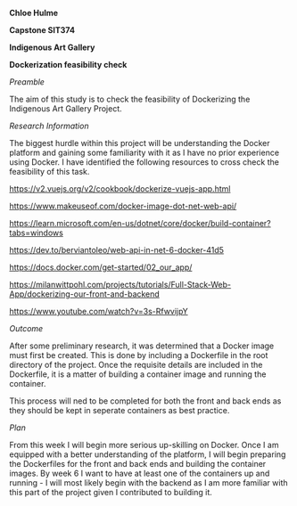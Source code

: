 **Chloe Hulme**

**Capstone SIT374**

**Indigenous Art Gallery**

**Dockerization feasibility check**


*Preamble*

The aim of this study is to check the feasibility of Dockerizing the Indigenous Art Gallery Project.


*Research Information*

The biggest hurdle within this project will be understanding the Docker platform and gaining some familiarity with it as 
I have no prior experience using Docker. I have identified the following resources to cross check the feasibility of this task.

https://v2.vuejs.org/v2/cookbook/dockerize-vuejs-app.html 

https://www.makeuseof.com/docker-image-dot-net-web-api/ 

https://learn.microsoft.com/en-us/dotnet/core/docker/build-container?tabs=windows 
 
https://dev.to/berviantoleo/web-api-in-net-6-docker-41d5 
  
https://docs.docker.com/get-started/02_our_app/ 

https://milanwittpohl.com/projects/tutorials/Full-Stack-Web-App/dockerizing-our-front-and-backend

https://www.youtube.com/watch?v=3s-RfwvijpY 


*Outcome*

After some preliminary research, it was determined that a Docker image must first be created. This is done by including a Dockerfile in 
the root directory of the project. Once the requisite details are included in the Dockerfile, it is a matter of building a 
container image and running the container.

This process will ned to be completed for both the front and back ends as they should be kept in seperate containers as best practice.


*Plan*

From this week I will begin more serious up-skilling on Docker. Once I am equipped with a better understanding of the platform, 
I will begin preparing the Dockerfiles for the front and back ends and building the container images. By week 6 I want to have at least 
one of the containers up and running - I will most likely begin with the backend as I am more familiar with this part of the project given 
I contributed to building it.
